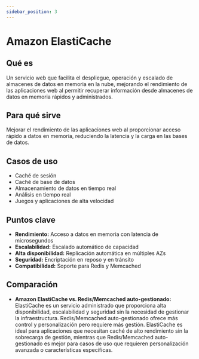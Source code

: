```yaml
---
sidebar_position: 3
---
```


# Amazon ElastiCache

## Qué es
Un servicio web que facilita el despliegue, operación y escalado de almacenes de datos en memoria en la nube, mejorando el rendimiento de las aplicaciones web al permitir recuperar información desde almacenes de datos en memoria rápidos y administrados.

## Para qué sirve
Mejorar el rendimiento de las aplicaciones web al proporcionar acceso rápido a datos en memoria, reduciendo la latencia y la carga en las bases de datos.

## Casos de uso
- Caché de sesión
- Caché de base de datos
- Almacenamiento de datos en tiempo real
- Análisis en tiempo real
- Juegos y aplicaciones de alta velocidad

## Puntos clave
- **Rendimiento:** Acceso a datos en memoria con latencia de microsegundos
- **Escalabilidad:** Escalado automático de capacidad
- **Alta disponibilidad:** Replicación automática en múltiples AZs
- **Seguridad:** Encriptación en reposo y en tránsito
- **Compatibilidad:** Soporte para Redis y Memcached

## Comparación
- **Amazon ElastiCache vs. Redis/Memcached auto-gestionado:** ElastiCache es un servicio administrado que proporciona alta disponibilidad, escalabilidad y seguridad sin la necesidad de gestionar la infraestructura. Redis/Memcached auto-gestionado ofrece más control y personalización pero requiere más gestión. ElastiCache es ideal para aplicaciones que necesitan caché de alto rendimiento sin la sobrecarga de gestión, mientras que Redis/Memcached auto-gestionado es mejor para casos de uso que requieren personalización avanzada o características específicas. 
